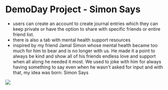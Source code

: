 # DemoDay Project - Simon Says
- users can create an account to create journal entries which they can keep private or have the option to share with specific friends or entire friend list.
- there is also a tab with mental health support resources
- inspired by my friend Jamal Simon whose mental health became too much for him to bear and is no longer with us. He made it a point to always be kind and show all of his friends endless love and support when all along he needed it most. We used to joke with him for always having something to say even when he wasn't asked for input and with that, my idea was born: Simon Says 
<img src="https://github.com/betheld/DemoDay/blob/f37ad1217dd44573a7fc8f19d28d5a865c6c5d3e/demoDay/images/demoDaySS.jpg">
